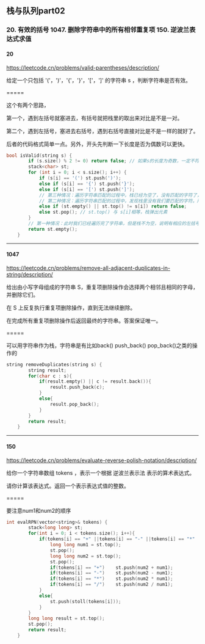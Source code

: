 ## 栈与队列part02
### 20. 有效的括号  1047. 删除字符串中的所有相邻重复项  150. 逆波兰表达式求值



#### 20
https://leetcode.cn/problems/valid-parentheses/description/

给定一个只包括 '('，')'，'{'，'}'，'['，']' 的字符串 s ，判断字符串是否有效。

=====

这个有两个思路，

第一个，遇到左括号就塞进去，有括号就把栈里的取出来对比是不是一对。

第二个，遇到左括号，塞进去右括号，遇到右括号直接对比是不是一样的就好了。

后者的代码格式简单一点。另外，开头先判断一下长度是否为偶数可以更快。

```c++
bool isValid(string s) {
        if (s.size() % 2 != 0) return false; // 如果s的长度为奇数，一定不符合要求
        stack<char> st;
        for (int i = 0; i < s.size(); i++) {
            if (s[i] == '(') st.push(')');
            else if (s[i] == '{') st.push('}');
            else if (s[i] == '[') st.push(']');
            // 第三种情况：遍历字符串匹配的过程中，栈已经为空了，没有匹配的字符了，说明右括号没有找到对应的左括号 return false
            // 第二种情况：遍历字符串匹配的过程中，发现栈里没有我们要匹配的字符。所以return false
            else if (st.empty() || st.top() != s[i]) return false;
            else st.pop(); // st.top() 与 s[i]相等，栈弹出元素
        }
        // 第一种情况：此时我们已经遍历完了字符串，但是栈不为空，说明有相应的左括号没有右括号来匹配，所以return false，否则就return true
        return st.empty();
    }
```
----
#### 1047
https://leetcode.cn/problems/remove-all-adjacent-duplicates-in-string/description/

给出由小写字母组成的字符串 S，重复项删除操作会选择两个相邻且相同的字母，并删除它们。

在 S 上反复执行重复项删除操作，直到无法继续删除。

在完成所有重复项删除操作后返回最终的字符串。答案保证唯一。

=====

可以用字符串作为栈，字符串是有比如back()  push_back()   pop_back()之类的操作的

```c++
string removeDuplicates(string s) {
        string result;
        for(char c : s){
            if(result.empty() || c != result.back()){
                result.push_back(c);
            }
            else{
                result.pop_back();
            }
        }
        return result;
    }
```



-----
#### 150
https://leetcode.cn/problems/evaluate-reverse-polish-notation/description/

给你一个字符串数组 tokens ，表示一个根据 逆波兰表示法 表示的算术表达式。

请你计算该表达式。返回一个表示表达式值的整数。

=====

要注意num1和num2的顺序

```c++
int evalRPN(vector<string>& tokens) {
        stack<long long> st;
        for(int i = 0; i < tokens.size(); i++){
            if(tokens[i] == "+" ||tokens[i] == "-" ||tokens[i] == "*" ||tokens[i] == "/"){
                long long num1 = st.top();
                st.pop();
                long long num2 = st.top();
                st.pop();
                if(tokens[i] == "+")    st.push(num2 + num1);
                if(tokens[i] == "-")    st.push(num2 - num1);
                if(tokens[i] == "*")    st.push(num2 * num1);
                if(tokens[i] == "/")    st.push(num2 / num1);
            }
            else{
                st.push(stoll(tokens[i]));
            }
        }
        long long result = st.top();
        st.pop();
        return result;
    }
```

